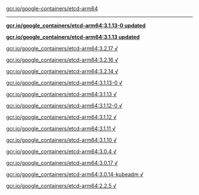 [gcr.io/google-containers/etcd-arm64](https://hub.docker.com/r/sqeven/etcd-arm64/tags/) 

----
**[gcr.io/google_containers/etcd-arm64:3.1.13-0 updated](https://hub.docker.com/r/sqeven/etcd-arm64/tags/)**

**[gcr.io/google_containers/etcd-arm64:3.1.13 updated](https://hub.docker.com/r/sqeven/etcd-arm64/tags/)**

[gcr.io/google_containers/etcd-arm64:3.2.17 √](https://hub.docker.com/r/sqeven/etcd-arm64/tags/)

[gcr.io/google_containers/etcd-arm64:3.2.16 √](https://hub.docker.com/r/sqeven/etcd-arm64/tags/)

[gcr.io/google_containers/etcd-arm64:3.2.14 √](https://hub.docker.com/r/sqeven/etcd-arm64/tags/)

[gcr.io/google_containers/etcd-arm64:3.1.13-0 √](https://hub.docker.com/r/sqeven/etcd-arm64/tags/)

[gcr.io/google_containers/etcd-arm64:3.1.13 √](https://hub.docker.com/r/sqeven/etcd-arm64/tags/)

[gcr.io/google_containers/etcd-arm64:3.1.12-0 √](https://hub.docker.com/r/sqeven/etcd-arm64/tags/)

[gcr.io/google_containers/etcd-arm64:3.1.12 √](https://hub.docker.com/r/sqeven/etcd-arm64/tags/)

[gcr.io/google_containers/etcd-arm64:3.1.11 √](https://hub.docker.com/r/sqeven/etcd-arm64/tags/)

[gcr.io/google_containers/etcd-arm64:3.1.10 √](https://hub.docker.com/r/sqeven/etcd-arm64/tags/)

[gcr.io/google_containers/etcd-arm64:3.0.4 √](https://hub.docker.com/r/sqeven/etcd-arm64/tags/)

[gcr.io/google_containers/etcd-arm64:3.0.17 √](https://hub.docker.com/r/sqeven/etcd-arm64/tags/)

[gcr.io/google_containers/etcd-arm64:3.0.14-kubeadm √](https://hub.docker.com/r/sqeven/etcd-arm64/tags/)

[gcr.io/google_containers/etcd-arm64:2.2.5 √](https://hub.docker.com/r/sqeven/etcd-arm64/tags/)

